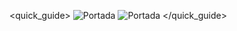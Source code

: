 <quick_guide>
![Portada](http://static.energysistem.com/images/manuals/42677/56e82c94cf96f.jpg)
![Portada](http://static.energysistem.com/images/manuals/42677/56dd708430fdc.jpg)
</quick_guide>
